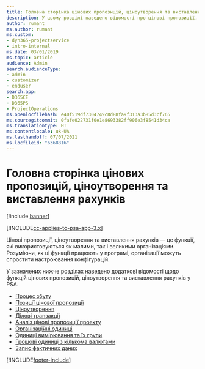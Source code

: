 ```yaml
---
title: Головна сторінка цінових пропозицій, ціноутворення та виставлення рахунків
description: У цьому розділі наведено відомості про цінові пропозиції, ціноутворення та надсилання рахунків.
author: rumant
ms.author: rumant
ms.custom:
- dyn365-projectservice
- intro-internal
ms.date: 03/01/2019
ms.topic: article
audience: Admin
search.audienceType:
- admin
- customizer
- enduser
search.app:
- D365CE
- D365PS
- ProjectOperations
ms.openlocfilehash: e40f519df7304749c8d88fa9f313a3b85d3cf765
ms.sourcegitcommit: 0fafe022731f0e1e8693382ff906e3f8541d34ca
ms.translationtype: HT
ms.contentlocale: uk-UA
ms.lasthandoff: 07/07/2021
ms.locfileid: "6368816"
---
```

# <a name="quoting-pricing-and-billing-home-page"></a>Головна сторінка цінових пропозицій, ціноутворення та виставлення рахунків

[!include [banner](../includes/psa-now-project-operations.md)]

[!INCLUDE[cc-applies-to-psa-app-3.x](../includes/cc-applies-to-psa-app-3x.md)]

Цінові пропозиції, ціноутворення та виставлення рахунків — це функції, які використовуються як малими, так і великими організаціями. Розуміючи, як ці функції працюють у програмі, організації можуть спростити настроювання конфігурацій.

У зазначених нижче розділах наведено додаткові відомості щодо функцій цінових пропозицій, ціноутворення та виставлення рахунків у PSA.

- [Процес збуту](basic-sales-process.md)
- [Позиції цінової пропозиції](basic-quote-lines.md)
- [Ціноутворення](basic-pricing.md)
- [Ділові транзакції](basic-business-transactions.md)
- [Аналіз цінові пропозиції проекту](basic-analyzing-quotes.md)
- [Організаційні одиниці](advanced-organizational.md)
- [Одиниці вимірювання та їх групи](advanced-units.md)
- [Грошові одиниці з кількома валютами](advanced-currency.md)
- [Запис фактичних даних](advanced-actuals.md)


[!INCLUDE[footer-include](../includes/footer-banner.md)]